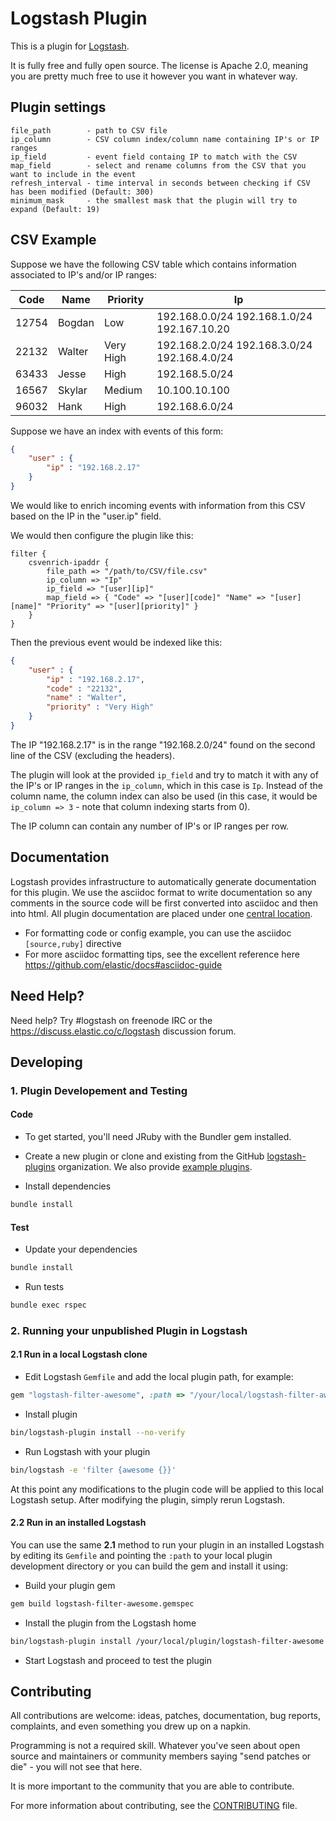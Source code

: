 # Logstash Plugin

This is a plugin for [Logstash](https://github.com/elastic/logstash).

It is fully free and fully open source. The license is Apache 2.0, meaning you are pretty much free to use it however you want in whatever way.

## Plugin settings ##

    file_path        - path to CSV file
    ip_column        - CSV column index/column name containing IP's or IP ranges
    ip_field         - event field containg IP to match with the CSV
    map_field        - select and rename columns from the CSV that you want to include in the event
    refresh_interval - time interval in seconds between checking if CSV has been modified (Default: 300)
    minimum_mask     - the smallest mask that the plugin will try to expand (Default: 19)

## CSV Example ##

Suppose we have the following CSV table which contains information associated to IP's and/or IP ranges:

| Code  | Name   | Priority  | Ip                                            |
|-------|--------|-----------|-----------------------------------------------|
| 12754 | Bogdan | Low       |  192.168.0.0/24 192.168.1.0/24 192.167.10.20  |
| 22132 | Walter | Very High |  192.168.2.0/24 192.168.3.0/24 192.168.4.0/24 |
| 63433 | Jesse  | High      | 192.168.5.0/24                                |
| 16567 | Skylar | Medium    | 10.100.10.100                                 |
| 96032 | Hank   | High      | 192.168.6.0/24                                |

Suppose we have an index with events of this form:

```json
{
    "user" : {
        "ip" : "192.168.2.17"
    }
}
```

We would like to enrich incoming events with information from this CSV based on the IP in the "user.ip" field.

We would then configure the plugin like this:

```
filter {
    csvenrich-ipaddr {
        file_path => "/path/to/CSV/file.csv"
        ip_column => "Ip"
        ip_field => "[user][ip]"
        map_field => { "Code" => "[user][code]" "Name" => "[user][name]" "Priority" => "[user][priority]" }
    }
}
```
Then the previous event would be indexed like this:

```json
{
    "user" : {
        "ip" : "192.168.2.17",
        "code" : "22132",
        "name" : "Walter",
        "priority" : "Very High"
    }
}
```

The IP "192.168.2.17" is in the range "192.168.2.0/24" found on the second line of the CSV (excluding the headers).

The plugin will look at the provided `ip_field` and try to match it with any of the IP's or IP ranges in the `ip_column`, which in this case is `Ip`. Instead of the column name, the column index can also be used (in this case, it would be `ip_column => 3` - note that column indexing starts from 0).

The IP column can contain any number of IP's or IP ranges per row.

## Documentation

Logstash provides infrastructure to automatically generate documentation for this plugin. We use the asciidoc format to write documentation so any comments in the source code will be first converted into asciidoc and then into html. All plugin documentation are placed under one [central location](http://www.elastic.co/guide/en/logstash/current/).

- For formatting code or config example, you can use the asciidoc `[source,ruby]` directive
- For more asciidoc formatting tips, see the excellent reference here https://github.com/elastic/docs#asciidoc-guide

## Need Help?

Need help? Try #logstash on freenode IRC or the https://discuss.elastic.co/c/logstash discussion forum.

## Developing

### 1. Plugin Developement and Testing

#### Code
- To get started, you'll need JRuby with the Bundler gem installed.

- Create a new plugin or clone and existing from the GitHub [logstash-plugins](https://github.com/logstash-plugins) organization. We also provide [example plugins](https://github.com/logstash-plugins?query=example).

- Install dependencies
```sh
bundle install
```

#### Test

- Update your dependencies

```sh
bundle install
```

- Run tests

```sh
bundle exec rspec
```

### 2. Running your unpublished Plugin in Logstash

#### 2.1 Run in a local Logstash clone

- Edit Logstash `Gemfile` and add the local plugin path, for example:
```ruby
gem "logstash-filter-awesome", :path => "/your/local/logstash-filter-awesome"
```
- Install plugin
```sh
bin/logstash-plugin install --no-verify
```
- Run Logstash with your plugin
```sh
bin/logstash -e 'filter {awesome {}}'
```
At this point any modifications to the plugin code will be applied to this local Logstash setup. After modifying the plugin, simply rerun Logstash.

#### 2.2 Run in an installed Logstash

You can use the same **2.1** method to run your plugin in an installed Logstash by editing its `Gemfile` and pointing the `:path` to your local plugin development directory or you can build the gem and install it using:

- Build your plugin gem
```sh
gem build logstash-filter-awesome.gemspec
```
- Install the plugin from the Logstash home
```sh
bin/logstash-plugin install /your/local/plugin/logstash-filter-awesome.gem
```
- Start Logstash and proceed to test the plugin

## Contributing

All contributions are welcome: ideas, patches, documentation, bug reports, complaints, and even something you drew up on a napkin.

Programming is not a required skill. Whatever you've seen about open source and maintainers or community members  saying "send patches or die" - you will not see that here.

It is more important to the community that you are able to contribute.

For more information about contributing, see the [CONTRIBUTING](https://github.com/elastic/logstash/blob/master/CONTRIBUTING.md) file.
